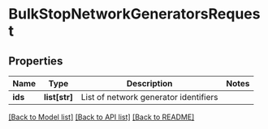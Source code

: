 # BulkStopNetworkGeneratorsRequest

## Properties
Name | Type | Description | Notes
------------ | ------------- | ------------- | -------------
**ids** | **list[str]** | List of network generator identifiers | 

[[Back to Model list]](../README.md#documentation-for-models) [[Back to API list]](../README.md#documentation-for-api-endpoints) [[Back to README]](../README.md)


